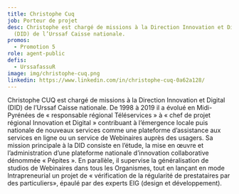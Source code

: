 ```yaml
---
title: Christophe Cuq
job: Porteur de projet
desc: Christophe est chargé de missions à la Direction Innovation et Digital
  (DID) de l’Urssaf Caisse nationale.
promos:
  - Promotion 5
role: agent-public
defis:
  - UrssafassuR
image: img/christophe-cuq.png
linkedin: https://www.linkedin.com/in/christophe-cuq-0a62a128/
---
```

Christophe CUQ est chargé de missions à la Direction Innovation et Digital (DID) de l’Urssaf Caisse nationale. De 1998 à 2019 il a évolué en Midi-Pyrénées de « responsable régional Téléservices » à « chef de projet régional Innovation et Digital » contribuant à l’émergence locale puis nationale de nouveaux services comme une plateforme d’assistance aux services en ligne ou un service de Webinaires auprès des usagers. Sa mission principale à la DID consiste en l’étude, la mise en œuvre et l’administration d’une plateforme nationale d’innovation collaborative dénommée « Pépites ». En parallèle, il supervise la généralisation de studios de Webinaires dans tous les Organismes, tout en lançant en mode Intrapreneurial un projet de « vérification de la régularité de prestataires par des particuliers», épaulé par des experts EIG (design et développement).
